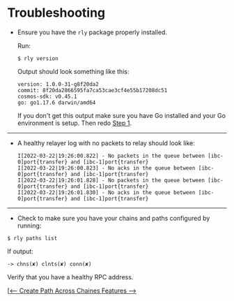 # Troubleshooting

- Ensure you have the `rly` package properly installed.

   Run: 
   ```shell
   $ rly version
   ```
   Output should look something like this:
   ```
   version: 1.0.0-31-g8f20da2
   commit: 8f20da2866595fa7ca53cae3cf4e55b17208dc51
   cosmos-sdk: v0.45.1
   go: go1.17.6 darwin/amd64
   ```
   If you don't get this output make sure you have Go installed and your Go environment is setup. Then redo [Step 1](#basic-usage---relaying-packets-across-chains).

---

- A healthy relayer log with no packets to relay should look like:

   ```log
   I[2022-03-22|19:26:00.822] - No packets in the queue between [ibc-0]port{transfer} and [ibc-1]port{transfer} 
   I[2022-03-22|19:26:00.823] - No acks in the queue between [ibc-0]port{transfer} and [ibc-1]port{transfer} 
   I[2022-03-22|19:26:01.828] - No packets in the queue between [ibc-0]port{transfer} and [ibc-1]port{transfer} 
   I[2022-03-22|19:26:01.830] - No acks in the queue between [ibc-0]port{transfer} and [ibc-1]port{transfer} 
   ```

---

- Check to make sure you have your chains and paths configured by running:
```shell
$ rly paths list
```

If output:
```shell
-> chns(✘) clnts(✘) conn(✘)
```
Verify that you have a healthy RPC address. 


[[<-- Create Path Across Chaines  ](create-path-across-chain.md)[  Features -->](./features.md)